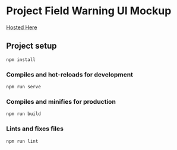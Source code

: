 # Project Field Warning UI Mockup
[Hosted Here](https://the-meme-machine.github.io/PFW-UI-Mockup/#/)

## Project setup
```
npm install
```

### Compiles and hot-reloads for development
```
npm run serve
```

### Compiles and minifies for production
```
npm run build
```

### Lints and fixes files
```
npm run lint
```